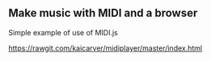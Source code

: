 ## Make music with MIDI and a browser

Simple example of use of MIDI.js

https://rawgit.com/kaicarver/midiplayer/master/index.html
